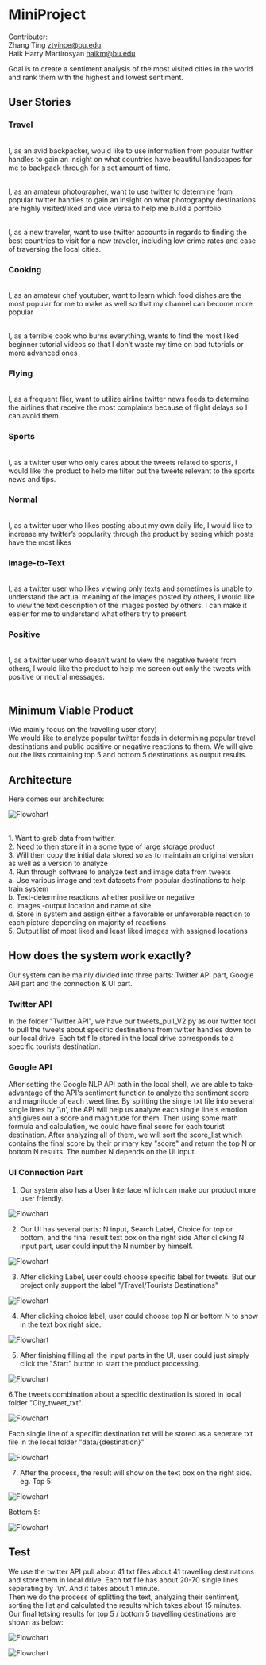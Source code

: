 # MiniProject


Contributer: <br>
Zhang Ting              ztvince@bu.edu <br>
Haik Harry Martirosyan  haikm@bu.edu

Goal is to create a sentiment analysis of the most visited cities in the world and rank them with the highest and lowest sentiment.

## User Stories

### Travel
<br>I, as an avid backpacker, would like to use information from popular twitter handles to gain an insight on what countries have beautiful landscapes for me to backpack through for a set amount of time. 

<br>I, as an amateur photographer, want to use twitter to determine from popular twitter handles to gain an insight on what photography destinations are highly visited/liked and vice versa to help me build a portfolio. 

<br>I, as a new traveler, want to use twitter accounts in regards to finding the best countries to visit for a new traveler, including low crime rates and ease of traversing the local cities.
<br>
### Cooking
<br>I, as an amateur chef youtuber, want to learn which food dishes are the most popular for me to make as well so that my channel can become more popular

<br>I, as a terrible cook who burns everything, wants to find the most liked beginner tutorial videos so that I don’t waste my time on bad tutorials or more advanced ones
<br>
### Flying
<br>I, as a frequent flier, want to utilize airline twitter news feeds to determine the airlines that receive the most complaints because of flight delays so I can avoid them.
<br>
### Sports
<br>I, as a twitter user who only cares about the tweets related to sports, I would like the product to help me filter out the tweets relevant to the sports news and tips.
<br>
### Normal
<br>I, as a twitter user who likes posting about my own daily life, I would like to increase my twitter’s popularity through the product by seeing which posts have the most likes
<br>
### Image-to-Text
<br>I, as a twitter user who likes viewing only texts and sometimes is unable to understand the actual meaning of the images posted by others, I would like to view the text description of the images posted by others. I can make it easier for me to understand what others try to present.
<br>
### Positive
<br> I, as a twitter user who doesn’t want to view the negative tweets from others, I would like the product to help me screen out only the tweets with positive or neutral messages.
<br>
<br>
## Minimum Viable Product

(We mainly focus on the travelling user story)<br>
We would like to analyze popular twitter feeds in determining popular travel destinations and public positive or negative reactions to them. We will give out the lists containing top 5 and bottom 5 destinations as output results.
## Architecture

Here comes our architecture: <br>

![Flowchart](https://github.com/tzhang-Vincent/MiniProject/blob/master/system.jpg)


<br>
1. Want to grab data from twitter.
<br>
2. Need to then store it in a some type of large storage product
<br>
3. Will then copy the initial data stored so as to maintain an original version as well as a version to analyze
<br>
4. Run through software to analyze text and image data from tweets<br>
a. Use various image and text datasets from popular destinations to help train system<br>
b. Text-determine reactions whether positive or negative<br>
c. Images -output location and name of site<br>
d. Store in system and assign either a favorable or unfavorable reaction to each picture depending on majority of reactions<br>
5. Output list of most liked and least liked images with assigned locations
<br>

## How does the system work exactly?

Our system can be mainly divided into three parts: Twitter API part, Google API part and the connection & UI part.

### Twitter API
In the folder "Twitter API", we have our tweets_pull_V2.py as our twitter tool to pull the tweets about specific destinations from twitter handles down to our local drive. Each txt file stored in the local drive corresponds to a specific tourists destination.

### Google API
After setting the Google NLP API path in the local shell, we are able to take advantage of the API's sentiment function to analyze the sentiment score and magnitude of each tweet line. By splitting the single txt file into several single lines by '\n', the API will help us analyze each single line's emotion and gives out a score and magnitude for them. Then using some math formula and calculation, we could have final score for each tourist destination. After analyzing all of them, we will sort the score_list which contains the final score by their primary key "score" and return the top N or bottom N results. The number N depends on the UI input.

### UI Connection Part
1. Our system also has a User Interface which can make our product more user friendly.

![Flowchart](https://github.com/tzhang-Vincent/MiniProject/blob/master/ui1.png)

2. Our UI has several parts: N input, Search Label, Choice for top or bottom, and the final result text box on the right side
After clicking N input part, user could input the N number by himself.

![Flowchart](https://github.com/tzhang-Vincent/MiniProject/blob/master/ui2.png)

3. After clicking Label, user could choose specific label for tweets. But our project only support the label "/Travel/Tourists Destinations"

![Flowchart](https://github.com/tzhang-Vincent/MiniProject/blob/master/ui3.png)

4. After clicking choice label, user could choose top N or bottom N to show in the text box right side.

![Flowchart](https://github.com/tzhang-Vincent/MiniProject/blob/master/ui4.png)

5. After finishing filling all the input parts in the UI, user could just simply click the "Start" button to start the product processing.

![Flowchart](https://github.com/tzhang-Vincent/MiniProject/blob/master/ui5.png)

6.The tweets combination about a specific destination is stored in local folder "City_tweet_txt".

![Flowchart](https://github.com/tzhang-Vincent/MiniProject/blob/master/local-tweet.png)

Each single line of a specific destination txt will be stored as a seperate txt file in the local folder "data/{destination}"

![Flowchart](https://github.com/tzhang-Vincent/MiniProject/blob/master/single_local.png)

7. After the process, the result will show on the text box on the right side.<br>
eg. Top 5:

![Flowchart](https://github.com/tzhang-Vincent/MiniProject/blob/master/top-result.png)

Bottom 5:

![Flowchart](https://github.com/tzhang-Vincent/MiniProject/blob/master/bottom-result.png)

## Test
We use the twitter API pull about 41 txt files about 41 travelling destinations and store them in local drive. Each txt file has about 20-70 single lines seperating by '\n'. And it takes about 1 minute.<br>
Then we do the process of splitting the text, analyzing their sentiment, sorting the list and calculated the results which takes about 15 minutes.<br>
Our final tetsing results for top 5 / bottom 5 travelling destinations are shown as below:

![Flowchart](https://github.com/tzhang-Vincent/MiniProject/blob/master/top-result.png)

![Flowchart](https://github.com/tzhang-Vincent/MiniProject/blob/master/bottom-result.png)
